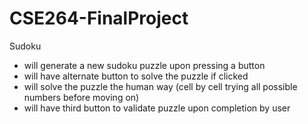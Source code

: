 # CSE264-FinalProject
Sudoku

- will generate a new sudoku puzzle upon pressing a button
- will have alternate button to solve the puzzle if clicked
- will solve the puzzle the human way (cell by cell trying all possible numbers before moving on)
- will have third button to validate puzzle upon completion by user

